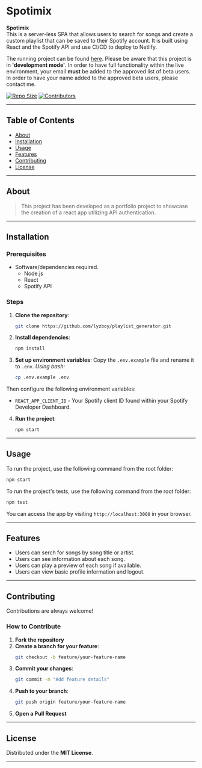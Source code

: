 
# Spotimix

**Spotimix**  
This is a server-less SPA that allows users to search for songs and create a custom playlist that can be saved to their Spotify account. It is built using React and the Spotify API and use CI/CD to deploy to Netlify.

The running project can be found [here](https://spotimix.netlify.app/). Please be aware that this project is in **'development mode'**. In order to have full functionality within the live environment, your email **must** be added to the approved list of beta users. In order to have your name added to the approved beta users, please contact me.

[![Repo Size](https://img.shields.io/github/repo-size/lyzboy/playlist_generator.svg)](https://github.com/lyzboy/playlist_generator)
[![Contributors](https://img.shields.io/github/contributors/lyzboy/playlist_generator.svg)](https://github.com/lyzboy/playlist_generator/graphs/contributors)

---

## Table of Contents

- [About](#about)
- [Installation](#installation)
- [Usage](#usage)
- [Features](#features)
- [Contributing](#contributing)
- [License](#license)

---

## About

> This project has been developed as a portfolio project to showcase the creation of a react app utilizing API authentication.

---

## Installation

### Prerequisites

- Software/dependencies required.
  - Node.js
  - React
  - Spotify API

### Steps

1. **Clone the repository**:

   ```bash
   git clone https://github.com/lyzboy/playlist_generator.git
   ```

2. **Install dependencies**:

   ```bash
   npm install
   ```

3. **Set up environment variables**:
   Copy the `.env.example` file and rename it to `.env`. 
   *Using bash:*
   ```bash
   cp .env.example .env
   ```
Then configure the following environment variables:

   - `REACT_APP_CLIENT_ID` - Your Spotify client ID found within your Spotify Developer Dashboard.

4. **Run the project**:
   ```bash
   npm start
   ```

---

## Usage

 
To run the project, use the following command from the root folder:
```bash
npm start
```

To run the project's tests, use the following command from the root folder:
```bash
npm test
```

You can access the app by visiting `http://localhost:3000` in your browser.

---

## Features

- Users can serch for songs by song title or artist.
- Users can see information about each song.
- Users can play a preview of each song if available.
- Users can view basic profile information and logout.

---


## Contributing

Contributions are always welcome!  

### How to Contribute

1. **Fork the repository**
2. **Create a branch for your feature**:
   ```bash
   git checkout -b feature/your-feature-name
   ```
3. **Commit your changes**:
   ```bash
   git commit -m "Add feature details"
   ```
4. **Push to your branch**:
   ```bash
   git push origin feature/your-feature-name
   ```
5. **Open a Pull Request**

---

## License

Distributed under the **MIT License**.

---

